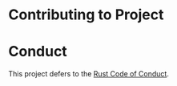 # Contributing to Project

# Conduct

This project defers to the [Rust Code of Conduct].

[Rust Code of Conduct]: https://www.rust-lang.org/policies/code-of-conduct

